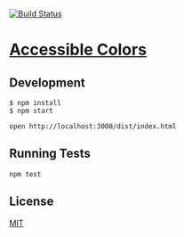 [![Build Status][status-image]][status-url]

# <a href="http://accessible-colors.com" target="_blank">Accessible Colors</a>

## Development

```shell
$ npm install
$ npm start

open http://localhost:3000/dist/index.html
```

## Running Tests

```shell
npm test
```

## License

[status-image]: https://img.shields.io/codeship/c8788a20-270e-0133-4d2a-723b2a0a3044/master.svg
[status-url]: https://codeship.com/projects/97245
[MIT](http://moroshko.mit-license.org)
